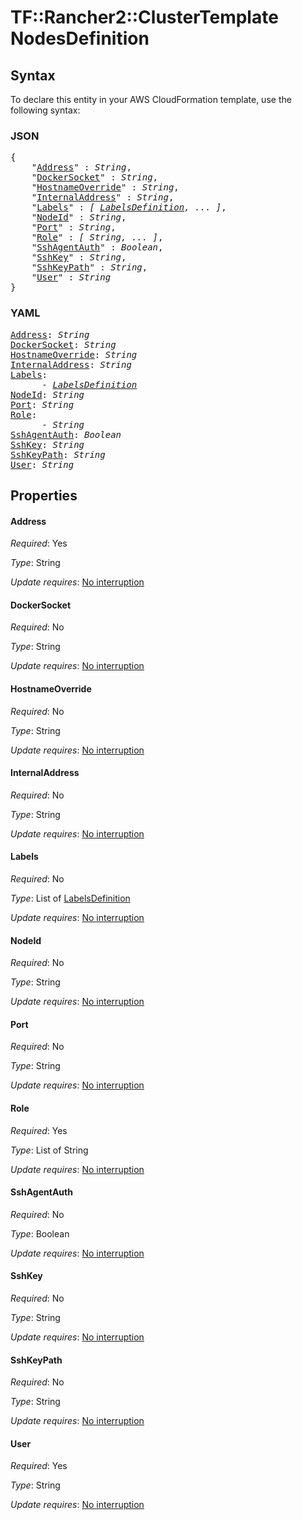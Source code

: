 # TF::Rancher2::ClusterTemplate NodesDefinition

## Syntax

To declare this entity in your AWS CloudFormation template, use the following syntax:

### JSON

<pre>
{
    "<a href="#address" title="Address">Address</a>" : <i>String</i>,
    "<a href="#dockersocket" title="DockerSocket">DockerSocket</a>" : <i>String</i>,
    "<a href="#hostnameoverride" title="HostnameOverride">HostnameOverride</a>" : <i>String</i>,
    "<a href="#internaladdress" title="InternalAddress">InternalAddress</a>" : <i>String</i>,
    "<a href="#labels" title="Labels">Labels</a>" : <i>[ <a href="labelsdefinition.md">LabelsDefinition</a>, ... ]</i>,
    "<a href="#nodeid" title="NodeId">NodeId</a>" : <i>String</i>,
    "<a href="#port" title="Port">Port</a>" : <i>String</i>,
    "<a href="#role" title="Role">Role</a>" : <i>[ String, ... ]</i>,
    "<a href="#sshagentauth" title="SshAgentAuth">SshAgentAuth</a>" : <i>Boolean</i>,
    "<a href="#sshkey" title="SshKey">SshKey</a>" : <i>String</i>,
    "<a href="#sshkeypath" title="SshKeyPath">SshKeyPath</a>" : <i>String</i>,
    "<a href="#user" title="User">User</a>" : <i>String</i>
}
</pre>

### YAML

<pre>
<a href="#address" title="Address">Address</a>: <i>String</i>
<a href="#dockersocket" title="DockerSocket">DockerSocket</a>: <i>String</i>
<a href="#hostnameoverride" title="HostnameOverride">HostnameOverride</a>: <i>String</i>
<a href="#internaladdress" title="InternalAddress">InternalAddress</a>: <i>String</i>
<a href="#labels" title="Labels">Labels</a>: <i>
      - <a href="labelsdefinition.md">LabelsDefinition</a></i>
<a href="#nodeid" title="NodeId">NodeId</a>: <i>String</i>
<a href="#port" title="Port">Port</a>: <i>String</i>
<a href="#role" title="Role">Role</a>: <i>
      - String</i>
<a href="#sshagentauth" title="SshAgentAuth">SshAgentAuth</a>: <i>Boolean</i>
<a href="#sshkey" title="SshKey">SshKey</a>: <i>String</i>
<a href="#sshkeypath" title="SshKeyPath">SshKeyPath</a>: <i>String</i>
<a href="#user" title="User">User</a>: <i>String</i>
</pre>

## Properties

#### Address

_Required_: Yes

_Type_: String

_Update requires_: [No interruption](https://docs.aws.amazon.com/AWSCloudFormation/latest/UserGuide/using-cfn-updating-stacks-update-behaviors.html#update-no-interrupt)

#### DockerSocket

_Required_: No

_Type_: String

_Update requires_: [No interruption](https://docs.aws.amazon.com/AWSCloudFormation/latest/UserGuide/using-cfn-updating-stacks-update-behaviors.html#update-no-interrupt)

#### HostnameOverride

_Required_: No

_Type_: String

_Update requires_: [No interruption](https://docs.aws.amazon.com/AWSCloudFormation/latest/UserGuide/using-cfn-updating-stacks-update-behaviors.html#update-no-interrupt)

#### InternalAddress

_Required_: No

_Type_: String

_Update requires_: [No interruption](https://docs.aws.amazon.com/AWSCloudFormation/latest/UserGuide/using-cfn-updating-stacks-update-behaviors.html#update-no-interrupt)

#### Labels

_Required_: No

_Type_: List of <a href="labelsdefinition.md">LabelsDefinition</a>

_Update requires_: [No interruption](https://docs.aws.amazon.com/AWSCloudFormation/latest/UserGuide/using-cfn-updating-stacks-update-behaviors.html#update-no-interrupt)

#### NodeId

_Required_: No

_Type_: String

_Update requires_: [No interruption](https://docs.aws.amazon.com/AWSCloudFormation/latest/UserGuide/using-cfn-updating-stacks-update-behaviors.html#update-no-interrupt)

#### Port

_Required_: No

_Type_: String

_Update requires_: [No interruption](https://docs.aws.amazon.com/AWSCloudFormation/latest/UserGuide/using-cfn-updating-stacks-update-behaviors.html#update-no-interrupt)

#### Role

_Required_: Yes

_Type_: List of String

_Update requires_: [No interruption](https://docs.aws.amazon.com/AWSCloudFormation/latest/UserGuide/using-cfn-updating-stacks-update-behaviors.html#update-no-interrupt)

#### SshAgentAuth

_Required_: No

_Type_: Boolean

_Update requires_: [No interruption](https://docs.aws.amazon.com/AWSCloudFormation/latest/UserGuide/using-cfn-updating-stacks-update-behaviors.html#update-no-interrupt)

#### SshKey

_Required_: No

_Type_: String

_Update requires_: [No interruption](https://docs.aws.amazon.com/AWSCloudFormation/latest/UserGuide/using-cfn-updating-stacks-update-behaviors.html#update-no-interrupt)

#### SshKeyPath

_Required_: No

_Type_: String

_Update requires_: [No interruption](https://docs.aws.amazon.com/AWSCloudFormation/latest/UserGuide/using-cfn-updating-stacks-update-behaviors.html#update-no-interrupt)

#### User

_Required_: Yes

_Type_: String

_Update requires_: [No interruption](https://docs.aws.amazon.com/AWSCloudFormation/latest/UserGuide/using-cfn-updating-stacks-update-behaviors.html#update-no-interrupt)

